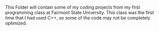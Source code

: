 This Folder will contain some of my coding projects from my first programming class at Fairmont State University.
This class was the first time that I had used C++, so some of the code may not be completely optimized.
